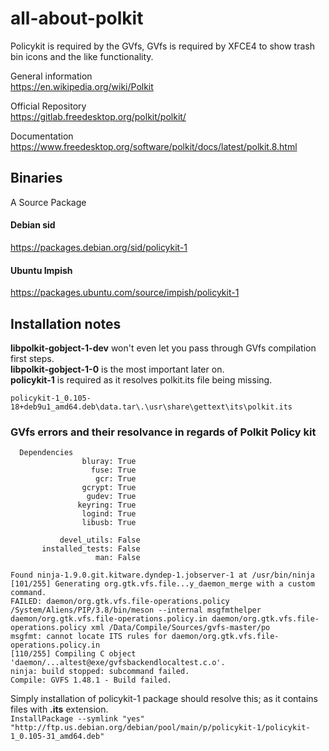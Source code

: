 # all-about-polkit
Policykit is required by the GVfs, GVfs is required by XFCE4 to show trash bin icons and the like functionality.

General information  
https://en.wikipedia.org/wiki/Polkit

Official Repository  
https://gitlab.freedesktop.org/polkit/polkit/
 
Documentation  
https://www.freedesktop.org/software/polkit/docs/latest/polkit.8.html


## Binaries
A Source Package  

#### Debian sid 
https://packages.debian.org/sid/policykit-1

#### Ubuntu Impish 
https://packages.ubuntu.com/source/impish/policykit-1


## Installation notes
**libpolkit-gobject-1-dev** won't even let you pass through GVfs compilation first steps.  
**libpolkit-gobject-1-0** is the most important later on.  
**policykit-1** is required as it resolves polkit.its file being missing.  
```
policykit-1_0.105-18+deb9u1_amd64.deb\data.tar\.\usr\share\gettext\its\polkit.its
```



### GVfs errors and their resolvance in regards of Polkit Policy kit
```
  Dependencies
                bluray: True
                  fuse: True
                   gcr: True
                gcrypt: True
                 gudev: True
               keyring: True
                logind: True
                libusb: True

           devel_utils: False
       installed_tests: False
                   man: False

Found ninja-1.9.0.git.kitware.dyndep-1.jobserver-1 at /usr/bin/ninja
[101/255] Generating org.gtk.vfs.file...y_daemon_merge with a custom command.
FAILED: daemon/org.gtk.vfs.file-operations.policy 
/System/Aliens/PIP/3.8/bin/meson --internal msgfmthelper daemon/org.gtk.vfs.file-operations.policy.in daemon/org.gtk.vfs.file-operations.policy xml /Data/Compile/Sources/gvfs-master/po
msgfmt: cannot locate ITS rules for daemon/org.gtk.vfs.file-operations.policy.in
[110/255] Compiling C object 'daemon/...altest@exe/gvfsbackendlocaltest.c.o'.
ninja: build stopped: subcommand failed.
Compile: GVFS 1.48.1 - Build failed.
```

Simply installation of policykit-1 package should resolve this; as it contains files with **.its** extension.  
`InstallPackage --symlink "yes" "http://ftp.us.debian.org/debian/pool/main/p/policykit-1/policykit-1_0.105-31_amd64.deb"`

